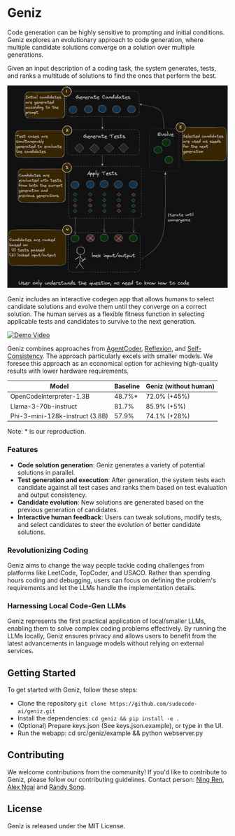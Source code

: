 # Geniz

Code generation can be highly sensitive to prompting and initial conditions. Geniz explores an evolutionary approach to code generation, where multiple candidate solutions converge on a solution over multiple generations.

Given an input description of a coding task, the system generates, tests, and ranks a multitude of solutions to find the ones that perform the best.

![diagram](static/geniz_diagram_dark.png)

Geniz includes an interactive codegen app that allows humans to select candidate solutions and evolve them until they converge on a correct solution. The human serves as a flexible fitness function in selecting applicable tests and candidates to survive to the next generation.

[![Demo Video](static/demo_1.gif)](https://www.youtube.com/watch?v=S_vB7qQ3qs4)

Geniz combines approaches from [AgentCoder](https://arxiv.org/abs/2312.13010), [Reflexion](https://arxiv.org/abs/2303.11366[), and [Self-Consistency](https://arxiv.org/abs/2203.11171). The approach particularly excels with smaller models. We foresee this approach as an economical option for achieving high-quality results with lower hardware requirements.


| Model                           | Baseline | Geniz (without human) |
| ------------------------------- | -------- | --------------------- |
| OpenCodeInterpreter-1.3B        | 48.7%*   | 72.0% (+45%)          |
| Llama-3-70b-instruct            | 81.7%    | 85.9% (+5%)           |
| Phi-3-mini-128k-instruct (3.8B) | 57.9%    | 74.1% (+28%)          |

Note: * is our reproduction.


###  Features
* **Code solution generation**: Geniz generates a variety of potential solutions in parallel.
* **Test generation and execution**: After generation, the system tests each candidate against all test cases and ranks them based on test evaluation and output consistency.
* **Candidate evolution**: New solutions are generated based on the previous generation of candidates.
* **Interactive human feedback**: Users can tweak solutions, modify tests, and select candidates to steer the evolution of better candidate solutions.

### Revolutionizing Coding
Geniz aims to change the way people tackle coding challenges from platforms like LeetCode, TopCoder, and USACO. Rather than spending hours coding and debugging, users can focus on defining the problem's requirements and let the LLMs handle the implementation details.

### Harnessing Local Code-Gen LLMs
Geniz represents the first practical application of local/smaller LLMs, enabling them to solve complex coding problems effectively. By running the LLMs locally, Geniz ensures privacy and allows users to benefit from the latest advancements in language models without relying on external services.

## Getting Started

To get started with Geniz, follow these steps:

* Clone the repository `git clone https://github.com/sudocode-ai/geniz.git`
* Install the dependencies: `cd geniz && pip install -e .`
* (Optional) Prepare keys.json (See keys.json.example), or type in the UI.
* Run the webapp: cd src/geniz/example && python webserver.py


## Contributing

We welcome contributions from the community! If you'd like to contribute to Geniz, please follow our contributing guidelines.
Contact person: [Ning Ren](https://www.linkedin.com/in/renning22/), [Alex Ngai](https://www.linkedin.com/in/alexngai/) and [Randy Song](https://www.linkedin.com/in/randy-song/).

## License

Geniz is released under the MIT License.

